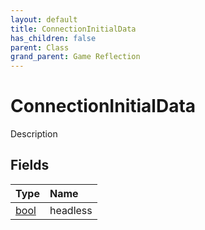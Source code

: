 ```yaml
---
layout: default
title: ConnectionInitialData
has_children: false
parent: Class
grand_parent: Game Reflection
---
```

# ConnectionInitialData
Description 

## Fields
| Type | Name |
|:-------------|:--------------|
| [bool](/game-reflection/components/bool.md) | headless |
